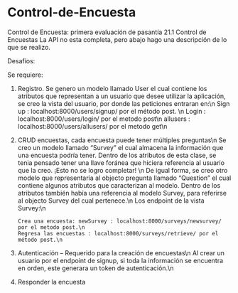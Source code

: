 # Control-de-Encuesta
Control de Encuesta: primera evaluación de pasantía 21.1
Control de Encuestas
La API no esta completa, pero abajo hago una descripción de lo que se realizo.

Desafíos:

Se requiere:
1. Registro.
        Se genero un modelo llamado User el cual contiene los atributos que representan a un usuario que desee utilizar la aplicación, se creo la vista del usuario, por donde las peticiones entraran en:\n
        Sign up : localhost:8000/users/signup/ por el método post. \n
        Login : localhost:8000/users/login/ por el metodo post\n
        allusers : localhost:8000/users/allusers/ por el metodo get\n
2. CRUD encuestas, cada encuesta puede tener múltiples preguntas\n
        Se creo un modelo llamado “Survey” el cual almacena la información que una encuesta podría tener. Dentro de los atributos de esta clase, se tenia pensado tener una llave foránea que hiciera referencia al usuario que la creo. ¡Esto no se logro completar! \n
        De igual forma, se creo otro modelo que representaría al objecto pregunta llamado “Question” el cual contiene algunos atributos que caracterizan al modelo.  Dentro de los atributos también había una referencia al modelo Survey, para referirse al objecto Survey del cual pertenece.\n
        Los endpoint de la vista Survey:\n

       Crea una encuesta: newSurvey : localhost:8000/surveys/newsurvey/ por el metodo post.\n
       Regresa las encuestas : localhost:8000/surveys/retrieve/ por el método post.\n

3. Autenticación – Requerido para la creación de encuestas\n
      Al crear un usuario por el endpoint de signup, si toda la información se encuentra en orden, este generara un token de autenticación.\n

4. Responder la encuesta

